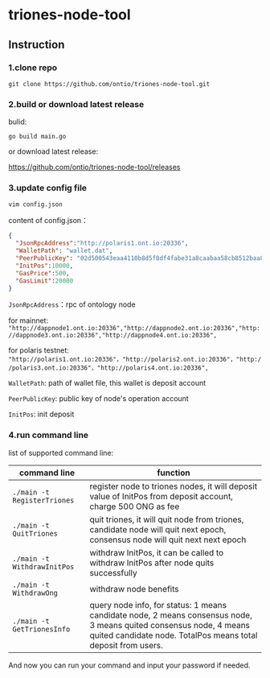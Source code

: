 # triones-node-tool

## Instruction

### 1.clone repo

```shell
git clone https://github.com/ontio/triones-node-tool.git
```

### 2.build or download latest release

bulid:

```shell
go build main.go
```

or download latest release:

https://github.com/ontio/triones-node-tool/releases

### 3.update config file

```shell
vim config.json
```

content of config.json：

```json
{
  "JsonRpcAddress":"http://polaris1.ont.io:20336",
  "WalletPath": "wallet.dat",
  "PeerPublicKey": "02d500543eaa4110b8d5f8df4fabe31a8caabaa58cb8512baa8af15a303606efe4",
  "InitPos":10000,
  "GasPrice":500,
  "GasLimit":20000
}
```

`JsonRpcAddress`：rpc of ontology node

for mainnet: 
`"http://dappnode1.ont.io:20336","http://dappnode2.ont.io:20336","http://dappnode3.ont.io:20336","http://dappnode4.ont.io:20336",`

for polaris testnet: 
`"http://polaris1.ont.io:20336"，"http://polaris2.ont.io:20336"，"http://polaris3.ont.io:20336"，"http://polaris4.ont.io:20336",`

`WalletPath`: path of wallet file, this wallet is deposit account

`PeerPublicKey`: public key of node's operation account

`InitPos`: init deposit

### 4.run command line

list of supported command line: 

| command line                | function                                                     |
| --------------------------- | ------------------------------------------------------------ |
| `./main -t RegisterTriones` | register node to triones nodes, it will deposit value of InitPos from deposit account, charge 500 ONG as fee |
| `./main -t QuitTriones`     | quit triones, it will quit node from triones, candidate node will quit next epoch, consensus node will quit next next epoch |
| `./main -t WithdrawInitPos` | withdraw InitPos, it can be called to withdraw InitPos after node quits successfully |
| `./main -t WithdrawOng`     | withdraw node benefits                                       |
| `./main -t GetTrionesInfo`  | query node info, for status: 1 means candidate node, 2 means consensus node, 3 means quited consensus node, 4 means quited candidate node. TotalPos means total deposit from users. |

And now you can run your command and input your password if needed.
